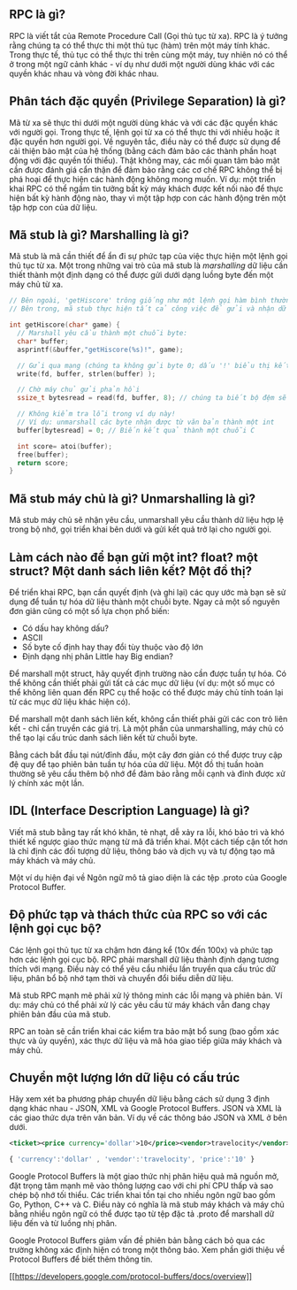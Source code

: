 ## RPC là gì?

RPC là viết tắt của Remote Procedure Call (Gọi thủ tục từ xa). RPC là ý tưởng rằng chúng ta có thể thực thi một thủ tục (hàm) trên một máy tính khác. Trong thực tế, thủ tục có thể thực thi trên cùng một máy, tuy nhiên nó có thể ở trong một ngữ cảnh khác - ví dụ như dưới một người dùng khác với các quyền khác nhau và vòng đời khác nhau.

## Phân tách đặc quyền (Privilege Separation) là gì?

Mã từ xa sẽ thực thi dưới một người dùng khác và với các đặc quyền khác với người gọi. Trong thực tế, lệnh gọi từ xa có thể thực thi với nhiều hoặc ít đặc quyền hơn người gọi. Về nguyên tắc, điều này có thể được sử dụng để cải thiện bảo mật của hệ thống (bằng cách đảm bảo các thành phần hoạt động với đặc quyền tối thiểu). Thật không may, các mối quan tâm bảo mật cần được đánh giá cẩn thận để đảm bảo rằng các cơ chế RPC không thể bị phá hoại để thực hiện các hành động không mong muốn. Ví dụ: một triển khai RPC có thể ngầm tin tưởng bất kỳ máy khách được kết nối nào để thực hiện bất kỳ hành động nào, thay vì một tập hợp con các hành động trên một tập hợp con của dữ liệu.

## Mã stub là gì? Marshalling là gì?

Mã stub là mã cần thiết để ẩn đi sự phức tạp của việc thực hiện một lệnh gọi thủ tục từ xa. Một trong những vai trò của mã stub là _marshalling_ dữ liệu cần thiết thành một định dạng có thể được gửi dưới dạng luồng byte đến một máy chủ từ xa.

````C
// Bên ngoài, 'getHiscore' trông giống như một lệnh gọi hàm bình thường
// Bên trong, mã stub thực hiện tất cả công việc để gửi và nhận dữ liệu đến và từ máy từ xa.

int getHiscore(char* game) {
  // Marshall yêu cầu thành một chuỗi byte:
  char* buffer;
  asprintf(&buffer,"getHiscore(%s)!", game);

  // Gửi qua mạng (chúng ta không gửi byte 0; dấu '!' biểu thị kết thúc của thông báo)
  write(fd, buffer, strlen(buffer) );

  // Chờ máy chủ gửi phản hồi
  ssize_t bytesread = read(fd, buffer, 8); // chúng ta biết bộ đệm sẽ có ít nhất 8 byte và điều đó là đủ.

  // Không kiểm tra lỗi trong ví dụ này!
  // Ví dụ: unmarshall các byte nhận được từ văn bản thành một int
  buffer[bytesread] = 0; // Biến kết quả thành một chuỗi C

  int score= atoi(buffer);
  free(buffer);
  return score;
}
````

## Mã stub máy chủ là gì? Unmarshalling là gì?
Mã stub máy chủ sẽ nhận yêu cầu, unmarshall yêu cầu thành dữ liệu hợp lệ trong bộ nhớ, gọi triển khai bên dưới và gửi kết quả trở lại cho người gọi.

## Làm cách nào để bạn gửi một int? float? một struct? Một danh sách liên kết? Một đồ thị?
Để triển khai RPC, bạn cần quyết định (và ghi lại) các quy ước mà bạn sẽ sử dụng để tuần tự hóa dữ liệu thành một chuỗi byte. Ngay cả một số nguyên đơn giản cũng có một số lựa chọn phổ biến:
* Có dấu hay không dấu?
* ASCII
* Số byte cố định hay thay đổi tùy thuộc vào độ lớn
* Định dạng nhị phân Little hay Big endian?

Để marshall một struct, hãy quyết định trường nào cần được tuần tự hóa. Có thể không cần thiết phải gửi tất cả các mục dữ liệu (ví dụ: một số mục có thể không liên quan đến RPC cụ thể hoặc có thể được máy chủ tính toán lại từ các mục dữ liệu khác hiện có).

Để marshall một danh sách liên kết, không cần thiết phải gửi các con trỏ liên kết - chỉ cần truyền các giá trị. Là một phần của unmarshalling, máy chủ có thể tạo lại cấu trúc danh sách liên kết từ chuỗi byte.

Bằng cách bắt đầu tại nút/đỉnh đầu, một cây đơn giản có thể được truy cập đệ quy để tạo phiên bản tuần tự hóa của dữ liệu. Một đồ thị tuần hoàn thường sẽ yêu cầu thêm bộ nhớ để đảm bảo rằng mỗi cạnh và đỉnh được xử lý chính xác một lần.

## IDL (Interface Description Language) là gì?

Viết mã stub bằng tay rất khó khăn, tẻ nhạt, dễ xảy ra lỗi, khó bảo trì và khó thiết kế ngược giao thức mạng từ mã đã triển khai. Một cách tiếp cận tốt hơn là chỉ định các đối tượng dữ liệu, thông báo và dịch vụ và tự động tạo mã máy khách và máy chủ.

Một ví dụ hiện đại về Ngôn ngữ mô tả giao diện là các tệp .proto của Google Protocol Buffer.

## Độ phức tạp và thách thức của RPC so với các lệnh gọi cục bộ?

Các lệnh gọi thủ tục từ xa chậm hơn đáng kể (10x đến 100x) và phức tạp hơn các lệnh gọi cục bộ. RPC phải marshall dữ liệu thành định dạng tương thích với mạng. Điều này có thể yêu cầu nhiều lần truyền qua cấu trúc dữ liệu, phân bổ bộ nhớ tạm thời và chuyển đổi biểu diễn dữ liệu.

Mã stub RPC mạnh mẽ phải xử lý thông minh các lỗi mạng và phiên bản. Ví dụ: máy chủ có thể phải xử lý các yêu cầu từ máy khách vẫn đang chạy phiên bản đầu của mã stub.

RPC an toàn sẽ cần triển khai các kiểm tra bảo mật bổ sung (bao gồm xác thực và ủy quyền), xác thực dữ liệu và mã hóa giao tiếp giữa máy khách và máy chủ.

## Chuyển một lượng lớn dữ liệu có cấu trúc

Hãy xem xét ba phương pháp chuyển dữ liệu bằng cách sử dụng 3 định dạng khác nhau - JSON, XML và Google Protocol Buffers. JSON và XML là các giao thức dựa trên văn bản. Ví dụ về các thông báo JSON và XML ở bên dưới.
````xml
<ticket><price currency='dollar'>10</price><vendor>travelocity</vendor></ticket>
````

````javascript
{ 'currency':'dollar' , 'vendor':'travelocity', 'price':'10' }
````

Google Protocol Buffers là một giao thức nhị phân hiệu quả mã nguồn mở, đặt trọng tâm mạnh mẽ vào thông lượng cao với chi phí CPU thấp và sao chép bộ nhớ tối thiểu. Các triển khai tồn tại cho nhiều ngôn ngữ bao gồm Go, Python, C++ và C. Điều này có nghĩa là mã stub máy khách và máy chủ bằng nhiều ngôn ngữ có thể được tạo từ tệp đặc tả .proto để marshall dữ liệu đến và từ luồng nhị phân.

Google Protocol Buffers giảm vấn đề phiên bản bằng cách bỏ qua các trường không xác định hiện có trong một thông báo. Xem phần giới thiệu về Protocol Buffers để biết thêm thông tin.

[[https://developers.google.com/protocol-buffers/docs/overview]]
